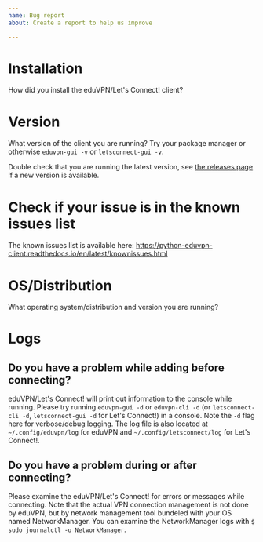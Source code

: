 ```yaml
---
name: Bug report
about: Create a report to help us improve

---
```


# Installation

How did you install the eduVPN/Let's Connect! client?

# Version

What version of the client you are running? Try your package manager or otherwise `eduvpn-gui -v` or `letsconnect-gui -v`.

Double check that you are running the latest version, see [the releases page](https://github.com/eduvpn/python-eduvpn-client/releases) if a new version is available.

# Check if your issue is in the known issues list

The known issues list is available here: <https://python-eduvpn-client.readthedocs.io/en/latest/knownissues.html>

# OS/Distribution

What operating system/distribution and version you are running?

# Logs

## Do you have a problem while adding before connecting?

eduVPN/Let's Connect! will print out information to the console while running. Please try running `eduvpn-gui -d` or `eduvpn-cli -d` (or `letsconnect-cli -d`, `letsconnect-gui -d` for Let's Connect!) in a console. Note the `-d` flag here for verbose/debug logging. The log file is also located at `~/.config/eduvpn/log` for eduVPN and `~/.config/letsconnect/log` for Let's Connect!.

## Do you have a problem during or after connecting?

Please examine the eduVPN/Let's Connect! for errors or messages while connecting. Note that the actual VPN connection management is not done by eduVPN, but by network management tool bundeled with your OS named NetworkManager. You can examine the NetworkManager logs with `$ sudo journalctl -u NetworkManager`.
